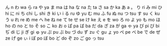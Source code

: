 ん
n
わ
wa
ら
ra
や
ya
ま
ma
は
ha
な
na
た
ta
さ
sa
か
ka
あ
a
。
り
ri
み
mi
ひ
hi
に
ni
ち
chi
し
shi
き
ki
い
i
る
ru
ゆ
yu
む
mu
ふ
fu
ぬ
nu
つ
tsu
す
su
く
ku
う
u
れ
re
め
me
へ
he
ね
ne
て
te
せ
se
け
ke
え
e
を
wo
ろ
ro
よ
yo
も
mo
ほ
ho
の
no
と
to
そ
so
こ
ko
お
o
ぱ
pa
ば
ba
だ
da
ざ
za
が
ga
ゃ
ya
ぴ
pi
び
bi
ぢ
di
じ
ji
ぎ
gi
ゅ
yu
ぷ
pu
ぶ
bu
づ
du
ず
zu
ぐ
gu
ょ
yo
ぺ
pe
べ
be
で
de
ぜ
ze
げ
ge
ぃ
i
ぽ
po
ぼ
bo
ど
do
ぞ
zo
ご
go
っ
tsu